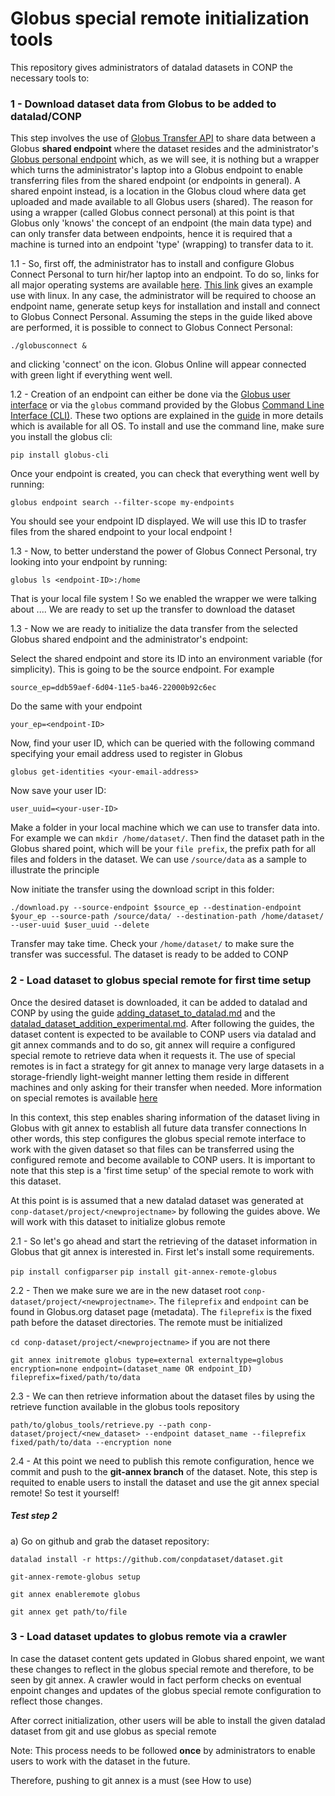 # Globus special remote initialization tools

This repository gives administrators of datalad datasets in CONP the necessary tools to:

### 1 - Download dataset data from Globus to be added to datalad/CONP

This step involves the use of [Globus Transfer API](https://docs.globus.org/api/transfer/) to share data between a Globus 
**shared endpoint** where the dataset resides and the administrator's [Globus personal endpoint](https://www.globus.org/globus-connect-personal) 
which, as we will see, it is nothing but a wrapper which turns the administrator's laptop into a Globus endpoint to enable transferring 
files from the shared endpoint (or endpoints in general). A shared enpoint instead, is a location in the Globus cloud where data get uploaded and made available to all Globus users (shared).
The reason for using a wrapper (called Globus connect personal) at this point is that Globus only 'knows' the concept of an endpoint (the main data type) and can only transfer data between 
endpoints, hence it is required that a machine is turned into an endpoint 'type' (wrapping) to transfer data to it.

1.1 - So, first off, the administrator has to install and configure Globus Connect Personal to turn hir/her laptop into an endpoint. To do so, links for all major operating
systems are available [here](https://www.globus.org/globus-connect-personal). [This link](https://docs.globus.org/how-to/globus-connect-personal-linux/)
gives an example use with linux. In any case, the administrator will be required to choose an endpoint name, generate setup keys for installation and 
install and connect to Globus Connect Personal. Assuming the steps in the guide liked above are performed, it is possible to connect to Globus Connect Personal:

``./globusconnect &`` 

and clicking 'connect' on the icon. Globus Online will appear connected with green light if everything went well.

1.2 - Creation of an endpoint can either be done via the [Globus user interface](https://app.globus.org/) or 
via the ``globus`` command provided by the Globus [Command Line Interface (CLI)](https://docs.globus.org/cli/installation/). These two options
are explained in the [guide](https://docs.globus.org/how-to/globus-connect-personal-linux/) in more details which is available for all OS. 
To install and use the command line, make sure you install the globus cli:

```pip install globus-cli```

Once your endpoint is created, you can check that everything went well by running:

```globus endpoint search --filter-scope my-endpoints```

You should see your endpoint ID displayed. We will use this ID to trasfer files from the shared endpoint to your local endpoint !

1.3 - Now, to better understand the power of Globus Connect Personal, try looking into your endpoint by running:

```globus ls <endpoint-ID>:/home```

That is your local file system ! So we enabled the wrapper we were talking about .... We are ready to set up the transfer to download the dataset

1.3 - Now we are ready to initialize the data transfer from the selected Globus shared endpoint and the administrator's endpoint:

Select the shared endpoint and store its ID into an environment variable (for simplicity). This is going to be the source endpoint. For example

``source_ep=ddb59aef-6d04-11e5-ba46-22000b92c6ec``

Do the same with your endpoint

``your_ep=<endpoint-ID>``

Now, find your user ID, which can be queried with the following command specifying your email address used to register in Globus

``globus get-identities <your-email-address>``

Now save your user ID:

``user_uuid=<your-user-ID>``

Make a folder in your local machine which we can use to transfer data into. For example we can ``mkdir /home/dataset/``. Then find the dataset path in
the Globus shared point, which will be your ``file prefix``, the prefix path for all files and folders in the dataset. 
We can use ``/source/data`` as a sample to illustrate the principle

Now initiate the transfer using the download script in this folder:

``./download.py --source-endpoint $source_ep --destination-endpoint $your_ep --source-path /source/data/ --destination-path /home/dataset/ --user-uuid $user_uuid --delete``

Transfer may take time. Check your ```/home/dataset/``` to make sure the transfer was successful. The dataset is ready to be added to CONP


### 2 - Load dataset to globus special remote for first time setup

Once the desired dataset is downloaded, it can be added to datalad and CONP by using the guide [adding_dataset_to_datalad.md](https://github.com/CONP-PCNO/conp-documentation/blob/experimental_guide_update/datalad_dataset_addition_procedure.md)
and the [datalad_dataset_addition_experimental.md](https://github.com/CONP-PCNO/conp-documentation/blob/experimental_guide_update/datalad_dataset_addition_experimental.md). After following the guides, the dataset
content is expected to be available to CONP users via datalad and git annex commands and to do so, git annex will require a configured special remote to retrieve data when it requests it.
The use of special remotes is in fact a strategy for git annex to manage very large datasets in a storage-friendly light-weight manner letting them reside 
in different machines and only asking for their transfer when needed. More information on special remotes is available [here](https://git-annex.branchable.com/special_remotes/)

In this context, this step enables sharing information of the dataset living in Globus with git annex to establish all future data transfer connections
In other words, this step configures the globus special remote interface to work with the given dataset so that files can be transferred using the configured remote
and become available to CONP users. It is important to note that this step is a 'first time setup' of the special remote to work with this dataset.

At this point is is assumed that a new datalad dataset was generated at ```conp-dataset/project/<newprojectname>``` by following the guides above. We will work with this dataset to initialize globus remote

2.1 - So let's go ahead and start the retrieving of the dataset information in Globus that git annex is interested in. First let's install some requirements.

```pip install configparser```
```pip install git-annex-remote-globus```

2.2 - Then we make sure we are in the new dataset root ``conp-dataset/project/<newprojectname>``. The ``fileprefix`` and ``endpoint`` can 
be found in Globus.org dataset page (metadata). The `fileprefix` is the fixed path before the dataset directories. The remote must be initialized


```cd conp-dataset/project/<newprojectname>``` if you are not there

```git annex initremote globus type=external externaltype=globus encryption=none endpoint=(dataset_name OR endpoint_ID) fileprefix=fixed/path/to/data```

2.3 - We can then retrieve information about the dataset files by using the retrieve function available in the globus tools repository

```path/to/globus_tools/retrieve.py --path conp-dataset/project/<new_dataset> --endpoint dataset_name --fileprefix fixed/path/to/data --encryption none```


2.4 - At this point we need to publish this remote configuration, hence we commit and push to the **git-annex branch** of the dataset. Note, this step is requited to
enable users to install the dataset and use the git annex special remote! So test it yourself!

##### Test step 2

a) Go on github and grab the dataset repository:

``datalad install -r https://github.com/conpdataset/dataset.git``

``git-annex-remote-globus setup``

``git annex enableremote globus``

``git annex get path/to/file``





### 3 - Load dataset updates to globus remote via a crawler

In case the dataset content gets updated in Globus shared enpoint, we want these changes to reflect in the globus special remote and therefore, to be seen by git annex.
A crawler would in fact perform checks on eventual enpoint changes and updates of the globus special remote configuration to reflect those changes.


After correct initialization, other users will be able to install the given datalad dataset from git and use globus as special remote

Note: This process needs to be followed **once** by administrators to enable users to work with the dataset in the future. 

Therefore, pushing to git annex is a must (see How to use)
 